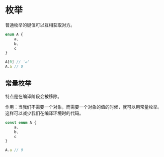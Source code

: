 # 枚举

普通枚举的键值可以互相获取对方。

```js
enum A {
    a,
    b,
    c
}

A[0] // 'a'
A.a // 0
```

## 常量枚举

特点是在编译阶段会被移除。

作用：当我们不需要一个对象，而需要一个对象的值的时候，就可以用常量枚举。这样可以减少我们在编译环境时的代码。

```js
const enum A {
    a,
    b,
    c
}

A.a // 0
```
